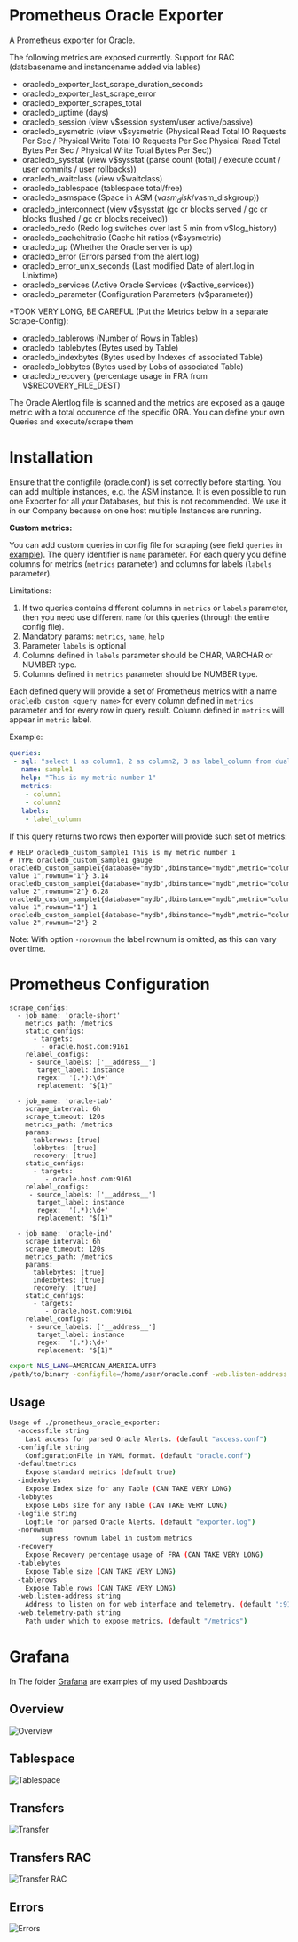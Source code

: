 # Prometheus Oracle Exporter

A [Prometheus](https://prometheus.io/) exporter for Oracle.

The following metrics are exposed currently. Support for RAC (databasename and instancename added via lables)

- oracledb_exporter_last_scrape_duration_seconds
- oracledb_exporter_last_scrape_error
- oracledb_exporter_scrapes_total
- oracledb_uptime (days)
- oracledb_session (view v$session system/user active/passive)
- oracledb_sysmetric (view v$sysmetric
                  (Physical Read Total IO Requests Per Sec / Physical Write Total IO Requests Per Sec
                   Physical Read Total Bytes Per Sec / Physical Write Total Bytes Per Sec))
- oracledb_sysstat (view v$sysstat (parse count (total) / execute count / user commits / user rollbacks))
- oracledb_waitclass (view v$waitclass)
- oracledb_tablespace (tablespace total/free)
- oracledb_asmspace (Space in ASM (v$asm_disk/v$asm_diskgroup))
- oracledb_interconnect (view v$sysstat (gc cr blocks served / gc cr blocks flushed / gc cr blocks received))
- oracledb_redo (Redo log switches over last 5 min from v$log_history)
- oracledb_cachehitratio (Cache hit ratios (v$sysmetric)
- oracledb_up (Whether the Oracle server is up)
- oracledb_error (Errors parsed from the alert.log)
- oracledb_error_unix_seconds (Last modified Date of alert.log in Unixtime)
- oracledb_services (Active Oracle Services (v$active_services))
- oracledb_parameter (Configuration Parameters (v$parameter))

*TOOK VERY LONG, BE CAREFUL (Put the Metrics below in a separate Scrape-Config):
- oracledb_tablerows (Number of Rows in Tables)
- oracledb_tablebytes (Bytes used by Table)
- oracledb_indexbytes (Bytes used by Indexes of associated Table)
- oracledb_lobbytes (Bytes used by Lobs of associated Table)
- oracledb_recovery (percentage usage in FRA from V$RECOVERY_FILE_DEST)


The Oracle Alertlog file is scanned and the metrics are exposed as a gauge metric with a total occurence of the specific ORA.
You can define your own Queries and execute/scrape them

# Installation

Ensure that the configfile (oracle.conf) is set correctly before starting. You can add multiple instances, e.g. the ASM instance. It is even possible to run one Exporter for all your Databases, but this is not recommended. We use it in our Company because on one host multiple Instances are running.

**Custom metrics:**

You can add custom queries in config file for scraping (see field `queries` in [example](./oracle.conf.example)). The query identifier is `name` parameter. For each query you define columns for metrics (`metrics` parameter) and columns for labels (`labels` parameter).

Limitations:
1. If two queries contains different columns in `metrics` or `labels` parameter, then you need use different `name` for this queries (through the entire config file).
2. Mandatory params: `metrics`, `name`, `help`
3. Parameter `labels` is optional
4. Columns defined in `labels` parameter should be CHAR, VARCHAR or NUMBER type.
5. Columns defined in `metrics` parameter should be  NUMBER type.

Each defined query will provide a set of Prometheus metrics with a name `oracledb_custom_<query_name>` for every column defined in `metrics` parameter and for every row in query result. Column defined in `metrics` will appear in `metric` label.

Example:
```yaml
queries:
 - sql: "select 1 as column1, 2 as column2, 3 as label_column from dual"
   name: sample1
   help: "This is my metric number 1"
   metrics:
    - column1
    - column2
   labels:
    - label_column
```
If this query returns two rows then exporter will provide such set of metrics:
```
# HELP oracledb_custom_sample1 This is my metric number 1
# TYPE oracledb_custom_sample1 gauge
oracledb_custom_sample1{database="mydb",dbinstance="mydb",metric="column1",label_column="some value 1",rownum="1"} 3.14
oracledb_custom_sample1{database="mydb",dbinstance="mydb",metric="column1",label_column="some value 2",rownum="2"} 6.28
oracledb_custom_sample1{database="mydb",dbinstance="mydb",metric="column2",label_column="some value 1",rownum="1"} 1
oracledb_custom_sample1{database="mydb",dbinstance="mydb",metric="column2",label_column="some value 2",rownum="2"} 2
```

Note: With option `-norownum` the label rownum is omitted, as this can vary over time.

# Prometheus Configuration
```
scrape_configs:
  - job_name: 'oracle-short'
    metrics_path: /metrics
    static_configs:
      - targets:
        - oracle.host.com:9161
    relabel_configs:
     - source_labels: ['__address__']
       target_label: instance
       regex:  '(.*):\d+'
       replacement: "${1}"

  - job_name: 'oracle-tab'
    scrape_interval: 6h
    scrape_timeout: 120s
    metrics_path: /metrics
    params:
      tablerows: [true]
      lobbytes: [true]
      recovery: [true]
    static_configs:
      - targets:
         - oracle.host.com:9161
    relabel_configs:
     - source_labels: ['__address__']
       target_label: instance
       regex:  '(.*):\d+'
       replacement: "${1}"

  - job_name: 'oracle-ind'
    scrape_interval: 6h
    scrape_timeout: 120s
    metrics_path: /metrics
    params:
      tablebytes: [true]
      indexbytes: [true]
      recovery: [true]
    static_configs:
      - targets:
         - oracle.host.com:9161
    relabel_configs:
     - source_labels: ['__address__']
       target_label: instance
       regex:  '(.*):\d+'
       replacement: "${1}"
```

```bash
export NLS_LANG=AMERICAN_AMERICA.UTF8
/path/to/binary -configfile=/home/user/oracle.conf -web.listen-address :9161
```

## Usage

```bash
Usage of ./prometheus_oracle_exporter:
  -accessfile string
    Last access for parsed Oracle Alerts. (default "access.conf")
  -configfile string
    ConfigurationFile in YAML format. (default "oracle.conf")
  -defaultmetrics
    Expose standard metrics (default true)
  -indexbytes
    Expose Index size for any Table (CAN TAKE VERY LONG)
  -lobbytes
    Expose Lobs size for any Table (CAN TAKE VERY LONG)
  -logfile string
    Logfile for parsed Oracle Alerts. (default "exporter.log")
  -norownum
        supress rownum label in custom metrics
  -recovery
    Expose Recovery percentage usage of FRA (CAN TAKE VERY LONG)
  -tablebytes
    Expose Table size (CAN TAKE VERY LONG)
  -tablerows
    Expose Table rows (CAN TAKE VERY LONG)
  -web.listen-address string
    Address to listen on for web interface and telemetry. (default ":9161")
  -web.telemetry-path string
    Path under which to expose metrics. (default "/metrics")
```

# Grafana
In The folder [Grafana](https://grafana.com) are examples of my used Dashboards

## Overview
![Overview](grafana/overview.png)

## Tablespace
![Tablespace](grafana/tablespace.png)

## Transfers
![Transfer](grafana/transfers.png)

## Transfers RAC
![Transfer RAC](grafana/transfers-rac.png)

## Errors
![Errors](grafana/errors.png)
